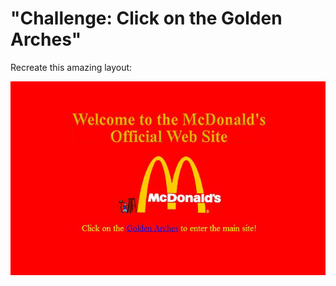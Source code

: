 # "Challenge: Click on the Golden Arches"

Recreate this amazing layout:

![Vintage McDonald's Website](./assets/mcdonalds.jpg)
